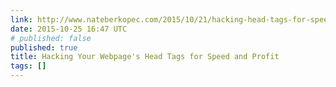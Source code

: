 ```yaml
---
link: http://www.nateberkopec.com/2015/10/21/hacking-head-tags-for-speed-and-profit.html
date: 2015-10-25 16:47 UTC
# published: false
published: true
title: Hacking Your Webpage's Head Tags for Speed and Profit
tags: []
---
```




